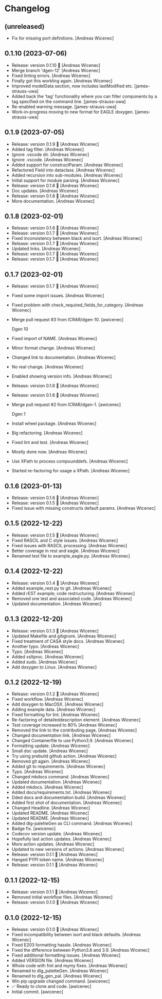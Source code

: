 Changelog
=========


(unreleased)
------------
- Fix for missing port definitions. [Andreas Wicenec]


0.1.10 (2023-07-06)
-------------------
- Release: version 0.1.10 🚀 [Andreas Wicenec]
- Merge branch 'dgen-12' [Andreas Wicenec]
- Fixed linting errors. [Andreas Wicenec]
- Finally got this workling again. [Andreas Wicenec]
- Improved modelData section, now includes lastModified etc. [james-
  strauss-uwa]
- Added back the 'tag' functionality where you can filter components by
  a tag specified on the command line. [james-strauss-uwa]
- Re-enabled warning message. [james-strauss-uwa]
- Work-in-progress moving to new format for EAGLE doxygen. [james-
  strauss-uwa]


0.1.9 (2023-07-05)
------------------
- Release: version 0.1.9 🚀 [Andreas Wicenec]
- Added tag filter. [Andreas Wicenec]
- Ignore .vscode dir. [Andreas Wicenec]
- Ignore .vscode. [Andreas Wicenec]
- Added support for constructParam. [Andreas Wicenec]
- Refactored Field into dataclass. [Andreas Wicenec]
- Added recursion into sub-modules. [Andreas Wicenec]
- Initial support for module parsing. [Andreas Wicenec]
- Release: version 0.1.8 🚀 [Andreas Wicenec]
- Doc updates. [Andreas Wicenec]
- Release: version 0.1.8 🚀 [Andreas Wicenec]
- More documentation. [Andreas Wicenec]


0.1.8 (2023-02-01)
------------------
- Release: version 0.1.8 🚀 [Andreas Wicenec]
- Release: version 0.1.7 🚀 [Andreas Wicenec]
- Fixed inconsistency between black and isort. [Andreas Wicenec]
- Release: version 0.1.7 🚀 [Andreas Wicenec]
- Updated links. [Andreas Wicenec]
- Release: version 0.1.7 🚀 [Andreas Wicenec]
- Release: version 0.1.7 🚀 [Andreas Wicenec]


0.1.7 (2023-02-01)
------------------
- Release: version 0.1.7 🚀 [Andreas Wicenec]
- Fixed some import issues. [Andreas Wicenec]
- Fixed problem with check_required_fields_for_category. [Andreas
  Wicenec]
- Merge pull request #3 from ICRAR/dgen-10. [awicenec]

  Dgen 10
- Fixed import of NAME. [Andreas Wicenec]
- Minor format change. [Andreas Wicenec]
- Changed link to documentation. [Andreas Wicenec]
- No real change. [Andreas Wicenec]
- Enabled showing version info. [Andreas Wicenec]
- Release: version 0.1.6 🚀 [Andreas Wicenec]
- Release: version 0.1.6 🚀 [Andreas Wicenec]
- Merge pull request #2 from ICRAR/dgen-1. [awicenec]

  Dgen 1
- Install wheel package. [Andreas Wicenec]
- Big refactoring. [Andreas Wicenec]
- Fixed lint and test. [Andreas Wicenec]
- Mostly done now. [Andreas Wicenec]
- Use XPath to process compounddefs. [Andreas Wicenec]
- Started re-factoring for usage a XPath. [Andreas Wicenec]


0.1.6 (2023-01-13)
------------------
- Release: version 0.1.6 🚀 [Andreas Wicenec]
- Release: version 0.1.5 🚀 [Andreas Wicenec]
- Fixed issue with missing constructs default params. [Andreas Wicenec]


0.1.5 (2022-12-22)
------------------
- Release: version 0.1.5 🚀 [Andreas Wicenec]
- Fixed RASCIL and C style issues. [Andreas Wicenec]
- Fixed issues with RASCIL processing. [Andreas Wicenec]
- Better coverage in rest and eagle. [Andreas Wicenec]
- Renamed test file to example_eagle.py. [Andreas Wicenec]


0.1.4 (2022-12-22)
------------------
- Release: version 0.1.4 🚀 [Andreas Wicenec]
- Added example_rest.py to git. [Andreas Wicenec]
- Added rEST example; code restructuring. [Andreas Wicenec]
- Removed one test and associated code. [Andreas Wicenec]
- Updated documentation. [Andreas Wicenec]


0.1.3 (2022-12-20)
------------------
- Release: version 0.1.3 🚀 [Andreas Wicenec]
- Updated Makefile and gitignore. [Andreas Wicenec]
- Fixed treatment of CASA style docs. [Andreas Wicenec]
- Another typo. [Andreas Wicenec]
- Typo. [Andreas Wicenec]
- Added xsltproc. [Andreas Wicenec]
- Added sudo. [Andreas Wicenec]
- Add doxygen to Linux. [Andreas Wicenec]


0.1.2 (2022-12-19)
------------------
- Release: version 0.1.2 🚀 [Andreas Wicenec]
- Fixed workflow. [Andreas Wicenec]
- Add doxygen to MacOSX. [Andreas Wicenec]
- Adding example data. [Andreas Wicenec]
- Fixed formatting for lint. [Andreas Wicenec]
- Re-factoring of detaileddescription element. [Andreas Wicenec]
- Test coverage increased to 80% [Andreas Wicenec]
- Removed the link to the contributing page. [Andreas Wicenec]
- Changed documentation link. [Andreas Wicenec]
- Changed Containerfile to use Python3.9. [Andreas Wicenec]
- Formatting update. [Andreas Wicenec]
- Small doc update. [Andreas Wicenec]
- Try using prebuild github action. [Andreas Wicenec]
- Removed git again. [Andreas Wicenec]
- Added git to requirements. [Andreas Wicenec]
- Typo. [Andreas Wicenec]
- Changed mkdocs command. [Andreas Wicenec]
- Updated documentation. [Andreas Wicenec]
- Added mkdocs. [Andreas Wicenec]
- Added docs/requirements.txt. [Andreas Wicenec]
- Dded docs and documentation build. [Andreas Wicenec]
- Added first shot of documentation. [Andreas Wicenec]
- Changed Headline. [Andreas Wicenec]
- Updated README. [Andreas Wicenec]
- Updated README. [Andreas Wicenec]
- Added dlg-paletteGen as CLI command. [Andreas Wicenec]
- Badge fix. [awicenec]
- Codecov version update. [Andreas Wicenec]
- Hopefully last action updates. [Andreas Wicenec]
- More action updates. [Andreas Wicenec]
- Updated to new versions of actions. [Andreas Wicenec]
- Release: version 0.1.1 🚀 [Andreas Wicenec]
- Hanged PYPI token name. [Andreas Wicenec]
- Release: version 0.1.1 🚀 [Andreas Wicenec]


0.1.1 (2022-12-15)
------------------
- Release: version 0.1.1 🚀 [Andreas Wicenec]
- Removed initial workflow files. [Andreas Wicenec]
- Release: version 0.1.0 🚀 [Andreas Wicenec]


0.1.0 (2022-12-15)
------------------
- Release: version 0.1.0 🚀 [Andreas Wicenec]
- Fixed incompatibility between isort and black defaults. [Andreas
  Wicenec]
- Fixed E203 formatting hassle. [Andreas Wicenec]
- Fixed the difference between Python3.8 and 3.9. [Andreas Wicenec]
- Fixed additional formatting issues. [Andreas Wicenec]
- Added VERSION file. [Andreas Wicenec]
- Whole code with fmt and mymy fixes. [Andreas Wicenec]
- Renamed to dlg_paletteGen. [Andreas Wicenec]
- Renamed to dlg_gen_pal. [Andreas Wicenec]
- Win pip upgrade changed command. [awicenec]
- ✅ Ready to clone and code. [awicenec]
- Initial commit. [awicenec]


